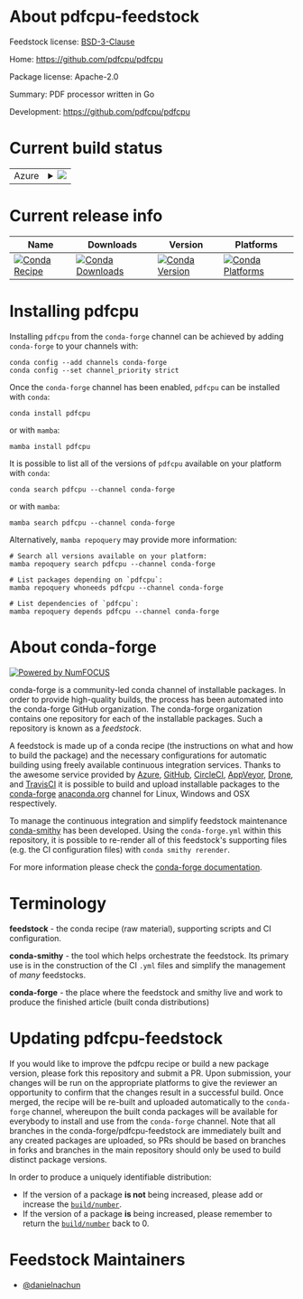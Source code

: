 About pdfcpu-feedstock
======================

Feedstock license: [BSD-3-Clause](https://github.com/conda-forge/pdfcpu-feedstock/blob/main/LICENSE.txt)

Home: https://github.com/pdfcpu/pdfcpu

Package license: Apache-2.0

Summary: PDF processor written in Go

Development: https://github.com/pdfcpu/pdfcpu

Current build status
====================


<table>
    
  <tr>
    <td>Azure</td>
    <td>
      <details>
        <summary>
          <a href="https://dev.azure.com/conda-forge/feedstock-builds/_build/latest?definitionId=23883&branchName=main">
            <img src="https://dev.azure.com/conda-forge/feedstock-builds/_apis/build/status/pdfcpu-feedstock?branchName=main">
          </a>
        </summary>
        <table>
          <thead><tr><th>Variant</th><th>Status</th></tr></thead>
          <tbody><tr>
              <td>linux_64</td>
              <td>
                <a href="https://dev.azure.com/conda-forge/feedstock-builds/_build/latest?definitionId=23883&branchName=main">
                  <img src="https://dev.azure.com/conda-forge/feedstock-builds/_apis/build/status/pdfcpu-feedstock?branchName=main&jobName=linux&configuration=linux%20linux_64_" alt="variant">
                </a>
              </td>
            </tr><tr>
              <td>osx_64</td>
              <td>
                <a href="https://dev.azure.com/conda-forge/feedstock-builds/_build/latest?definitionId=23883&branchName=main">
                  <img src="https://dev.azure.com/conda-forge/feedstock-builds/_apis/build/status/pdfcpu-feedstock?branchName=main&jobName=osx&configuration=osx%20osx_64_" alt="variant">
                </a>
              </td>
            </tr><tr>
              <td>win_64</td>
              <td>
                <a href="https://dev.azure.com/conda-forge/feedstock-builds/_build/latest?definitionId=23883&branchName=main">
                  <img src="https://dev.azure.com/conda-forge/feedstock-builds/_apis/build/status/pdfcpu-feedstock?branchName=main&jobName=win&configuration=win%20win_64_" alt="variant">
                </a>
              </td>
            </tr>
          </tbody>
        </table>
      </details>
    </td>
  </tr>
</table>

Current release info
====================

| Name | Downloads | Version | Platforms |
| --- | --- | --- | --- |
| [![Conda Recipe](https://img.shields.io/badge/recipe-pdfcpu-green.svg)](https://anaconda.org/conda-forge/pdfcpu) | [![Conda Downloads](https://img.shields.io/conda/dn/conda-forge/pdfcpu.svg)](https://anaconda.org/conda-forge/pdfcpu) | [![Conda Version](https://img.shields.io/conda/vn/conda-forge/pdfcpu.svg)](https://anaconda.org/conda-forge/pdfcpu) | [![Conda Platforms](https://img.shields.io/conda/pn/conda-forge/pdfcpu.svg)](https://anaconda.org/conda-forge/pdfcpu) |

Installing pdfcpu
=================

Installing `pdfcpu` from the `conda-forge` channel can be achieved by adding `conda-forge` to your channels with:

```
conda config --add channels conda-forge
conda config --set channel_priority strict
```

Once the `conda-forge` channel has been enabled, `pdfcpu` can be installed with `conda`:

```
conda install pdfcpu
```

or with `mamba`:

```
mamba install pdfcpu
```

It is possible to list all of the versions of `pdfcpu` available on your platform with `conda`:

```
conda search pdfcpu --channel conda-forge
```

or with `mamba`:

```
mamba search pdfcpu --channel conda-forge
```

Alternatively, `mamba repoquery` may provide more information:

```
# Search all versions available on your platform:
mamba repoquery search pdfcpu --channel conda-forge

# List packages depending on `pdfcpu`:
mamba repoquery whoneeds pdfcpu --channel conda-forge

# List dependencies of `pdfcpu`:
mamba repoquery depends pdfcpu --channel conda-forge
```


About conda-forge
=================

[![Powered by
NumFOCUS](https://img.shields.io/badge/powered%20by-NumFOCUS-orange.svg?style=flat&colorA=E1523D&colorB=007D8A)](https://numfocus.org)

conda-forge is a community-led conda channel of installable packages.
In order to provide high-quality builds, the process has been automated into the
conda-forge GitHub organization. The conda-forge organization contains one repository
for each of the installable packages. Such a repository is known as a *feedstock*.

A feedstock is made up of a conda recipe (the instructions on what and how to build
the package) and the necessary configurations for automatic building using freely
available continuous integration services. Thanks to the awesome service provided by
[Azure](https://azure.microsoft.com/en-us/services/devops/), [GitHub](https://github.com/),
[CircleCI](https://circleci.com/), [AppVeyor](https://www.appveyor.com/),
[Drone](https://cloud.drone.io/welcome), and [TravisCI](https://travis-ci.com/)
it is possible to build and upload installable packages to the
[conda-forge](https://anaconda.org/conda-forge) [anaconda.org](https://anaconda.org/)
channel for Linux, Windows and OSX respectively.

To manage the continuous integration and simplify feedstock maintenance
[conda-smithy](https://github.com/conda-forge/conda-smithy) has been developed.
Using the ``conda-forge.yml`` within this repository, it is possible to re-render all of
this feedstock's supporting files (e.g. the CI configuration files) with ``conda smithy rerender``.

For more information please check the [conda-forge documentation](https://conda-forge.org/docs/).

Terminology
===========

**feedstock** - the conda recipe (raw material), supporting scripts and CI configuration.

**conda-smithy** - the tool which helps orchestrate the feedstock.
                   Its primary use is in the construction of the CI ``.yml`` files
                   and simplify the management of *many* feedstocks.

**conda-forge** - the place where the feedstock and smithy live and work to
                  produce the finished article (built conda distributions)


Updating pdfcpu-feedstock
=========================

If you would like to improve the pdfcpu recipe or build a new
package version, please fork this repository and submit a PR. Upon submission,
your changes will be run on the appropriate platforms to give the reviewer an
opportunity to confirm that the changes result in a successful build. Once
merged, the recipe will be re-built and uploaded automatically to the
`conda-forge` channel, whereupon the built conda packages will be available for
everybody to install and use from the `conda-forge` channel.
Note that all branches in the conda-forge/pdfcpu-feedstock are
immediately built and any created packages are uploaded, so PRs should be based
on branches in forks and branches in the main repository should only be used to
build distinct package versions.

In order to produce a uniquely identifiable distribution:
 * If the version of a package **is not** being increased, please add or increase
   the [``build/number``](https://docs.conda.io/projects/conda-build/en/latest/resources/define-metadata.html#build-number-and-string).
 * If the version of a package **is** being increased, please remember to return
   the [``build/number``](https://docs.conda.io/projects/conda-build/en/latest/resources/define-metadata.html#build-number-and-string)
   back to 0.

Feedstock Maintainers
=====================

* [@danielnachun](https://github.com/danielnachun/)

